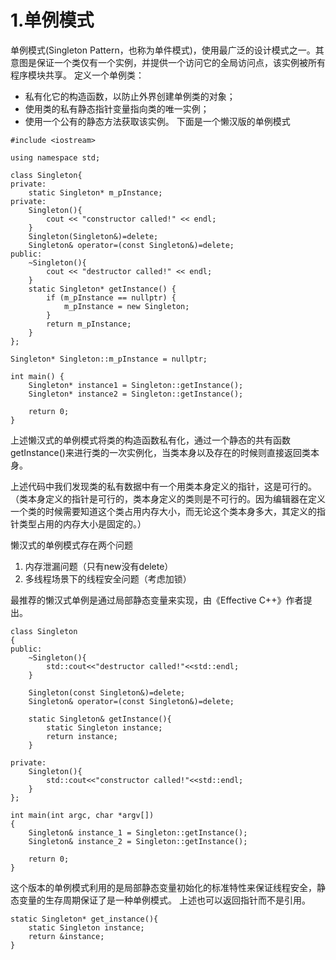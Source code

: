 # 1.单例模式
单例模式(Singleton Pattern，也称为单件模式)，使用最广泛的设计模式之一。其意图是保证一个类仅有一个实例，并提供一个访问它的全局访问点，该实例被所有程序模块共享。
定义一个单例类：
+ 私有化它的构造函数，以防止外界创建单例类的对象；
+ 使用类的私有静态指针变量指向类的唯一实例；
+ 使用一个公有的静态方法获取该实例。
下面是一个懒汉版的单例模式
```
#include <iostream>
 
using namespace std;
 
class Singleton{
private:
    static Singleton* m_pInstance;
private:
    Singleton(){
        cout << "constructor called!" << endl;
    }
    Singleton(Singleton&)=delete;
    Singleton& operator=(const Singleton&)=delete;
public:
    ~Singleton(){
        cout << "destructor called!" << endl;
    }
    static Singleton* getInstance() {
        if (m_pInstance == nullptr) {
            m_pInstance = new Singleton;
        }
        return m_pInstance;
    }
};
 
Singleton* Singleton::m_pInstance = nullptr;
 
int main() {
    Singleton* instance1 = Singleton::getInstance();
    Singleton* instance2 = Singleton::getInstance();
 
    return 0;
}
```
上述懒汉式的单例模式将类的构造函数私有化，通过一个静态的共有函数getInstance()来进行类的一次实例化，当类本身以及存在的时候则直接返回类本身。

上述代码中我们发现类的私有数据中有一个用类本身定义的指针，这是可行的。（类本身定义的指针是可行的，类本身定义的类则是不可行的。因为编辑器在定义一个类的时候需要知道这个类占用内存大小，而无论这个类本身多大，其定义的指针类型占用的内存大小是固定的。）

懒汉式的单例模式存在两个问题
1. 内存泄漏问题（只有new没有delete）
2. 多线程场景下的线程安全问题（考虑加锁）

最推荐的懒汉式单例是通过局部静态变量来实现，由《Effective C++》作者提出。
```
class Singleton
{
public:
    ~Singleton(){
        std::cout<<"destructor called!"<<std::endl;
    }
 
    Singleton(const Singleton&)=delete;
    Singleton& operator=(const Singleton&)=delete;
 
    static Singleton& getInstance(){
        static Singleton instance;
        return instance;
    }
 
private:
    Singleton(){
        std::cout<<"constructor called!"<<std::endl;
    }
};
 
int main(int argc, char *argv[])
{
    Singleton& instance_1 = Singleton::getInstance();
    Singleton& instance_2 = Singleton::getInstance();
 
    return 0;
}
```
这个版本的单例模式利用的是局部静态变量初始化的标准特性来保证线程安全，静态变量的生存周期保证了是一种单例模式。
上述也可以返回指针而不是引用。
```
static Singleton* get_instance(){ 
	static Singleton instance; 
	return &instance; 
}
```